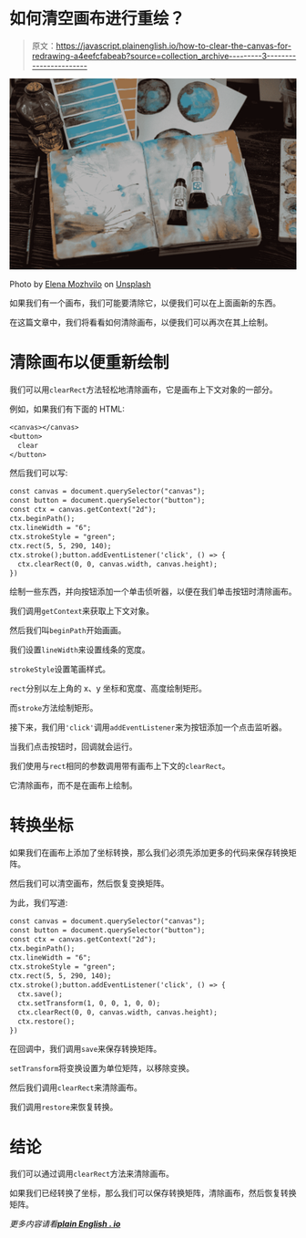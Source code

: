 # 如何清空画布进行重绘？

> 原文：<https://javascript.plainenglish.io/how-to-clear-the-canvas-for-redrawing-a4eefcfabeab?source=collection_archive---------3----------------------->

![](img/0f3922a4b26ff4abb180aa0d40c9252d.png)

Photo by [Elena Mozhvilo](https://unsplash.com/@miracleday?utm_source=medium&utm_medium=referral) on [Unsplash](https://unsplash.com?utm_source=medium&utm_medium=referral)

如果我们有一个画布，我们可能要清除它，以便我们可以在上面画新的东西。

在这篇文章中，我们将看看如何清除画布，以便我们可以再次在其上绘制。

# 清除画布以便重新绘制

我们可以用`clearRect`方法轻松地清除画布，它是画布上下文对象的一部分。

例如，如果我们有下面的 HTML:

```
<canvas></canvas>
<button>
  clear
</button>
```

然后我们可以写:

```
const canvas = document.querySelector("canvas");
const button = document.querySelector("button");
const ctx = canvas.getContext("2d");
ctx.beginPath();
ctx.lineWidth = "6";
ctx.strokeStyle = "green";
ctx.rect(5, 5, 290, 140);
ctx.stroke();button.addEventListener('click', () => {
  ctx.clearRect(0, 0, canvas.width, canvas.height);
})
```

绘制一些东西，并向按钮添加一个单击侦听器，以便在我们单击按钮时清除画布。

我们调用`getContext`来获取上下文对象。

然后我们叫`beginPath`开始画画。

我们设置`lineWidth`来设置线条的宽度。

`strokeStyle`设置笔画样式。

`rect`分别以左上角的 x、y 坐标和宽度、高度绘制矩形。

而`stroke`方法绘制矩形。

接下来，我们用`'click'`调用`addEventListener`来为按钮添加一个点击监听器。

当我们点击按钮时，回调就会运行。

我们使用与`rect`相同的参数调用带有画布上下文的`clearRect`。

它清除画布，而不是在画布上绘制。

# 转换坐标

如果我们在画布上添加了坐标转换，那么我们必须先添加更多的代码来保存转换矩阵。

然后我们可以清空画布，然后恢复变换矩阵。

为此，我们写道:

```
const canvas = document.querySelector("canvas");
const button = document.querySelector("button");
const ctx = canvas.getContext("2d");
ctx.beginPath();
ctx.lineWidth = "6";
ctx.strokeStyle = "green";
ctx.rect(5, 5, 290, 140);
ctx.stroke();button.addEventListener('click', () => {
  ctx.save();
  ctx.setTransform(1, 0, 0, 1, 0, 0);
  ctx.clearRect(0, 0, canvas.width, canvas.height);
  ctx.restore();
})
```

在回调中，我们调用`save`来保存转换矩阵。

`setTransform`将变换设置为单位矩阵，以移除变换。

然后我们调用`clearRect`来清除画布。

我们调用`restore`来恢复转换。

# 结论

我们可以通过调用`clearRect`方法来清除画布。

如果我们已经转换了坐标，那么我们可以保存转换矩阵，清除画布，然后恢复转换矩阵。

*更多内容请看*[***plain English . io***](http://plainenglish.io/)